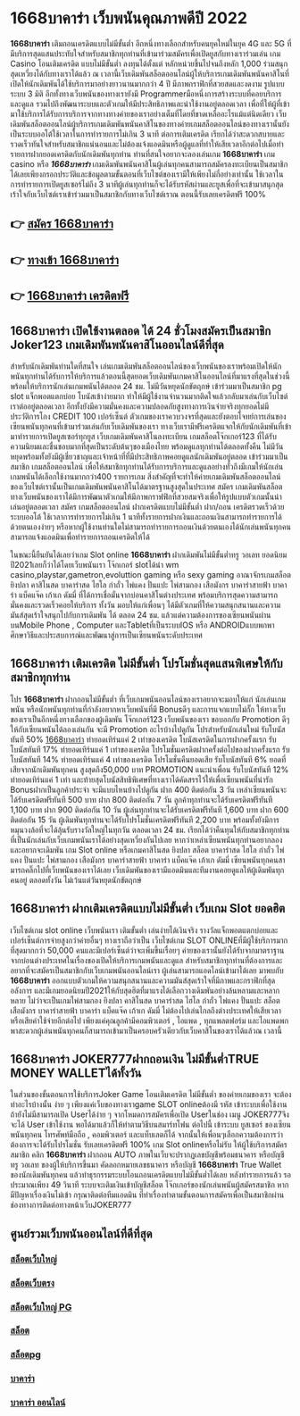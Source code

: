 # 1668บาคาร่า  เว็บพนันคุณภาพดีปี 2022

**1668บาคาร่า** เติมถอนเครดิตแบบไม่มีขั้นต่ำ  อีกหนึ่งทางเลือกสำหรับคนยุคใหม่ในยุค 4G และ 5G ที่มีบริการสุดแสนประทับใจสำหรับสมาชิกทุกท่านที่เข้ามาร่วมสมัครเพื่อเปิดยูสกับทางเราร่วมเล่น เกม Casino  โอนเติมเครดิต แบบไม่มีขั้นต่ำ ลงทุนได้ตั้งแต่ หลักหน่วยขึ้นไปจนถึงหลัก 1,000 ร่วมสนุก สุดเหวี่ยงได้กับทางเราได้แล้ว ณ เวลานี้เว็บเดิมพันสล็อตออนไลน์ผู้ให้บริการเกมเดิมพันพนันคาสิโนที่เปิดให้นักเดิมพันได้ใช้บริการมาอย่างยาวนานมากกว่า 4 ปี มีภาพกราฟิกที่สวยสดและงดงาม รูปแบบระบบ 3 มิติ
อีกทั้งทางเว็บพนันของทางเรายังมี Programmerมือหนึ่งการสร้างระบบที่คอยบริการและดูแล  รวมไปถึงพัฒนาระบบและตัวเกมให้มีประสิทธิภาพและน่าใช้งานอยู่ตลอดเวลา เพื่อที่ให้ผู้ที่เข้ามาใช้บริการได้รับการบริการจากทางทางค่ายของเราอย่างเต็มที่โดยที่ขาดเหลืออะไรแม้แต่นิดเดียว เว็บเดิมพันสล็อตออนไลน์ผู้บริการเกมเดิมพันพนันคาสิโนของทางค่ายเกมสล็อตออนไลน์ของทางเรานั้นยังเป็นระบบออโต้ใช้เวลาในการทำรายการไม่เกิน 3 นาที ต่อการเติมเครดิต เรียกได้ว่าสะดวกสบายและรวดเร็วทันใจสำหรับสมาชิกแน่นอนและไม่ต้องแจ้งแอดมินหรือผู้ดูแลที่ทำให้เสียเวลาอีกต่อไปเมื่อทำรายการฝากยอดเครดิตกับนักเดิมพันทุกท่าน
ท่านที่สนใจอยากจะลองเล่นเกม **1668บาคาร่า** เกม casino  หรือ ***1668บาคาร่า*** เกมเดิมพันพนันคาสิโนผู้เล่นทุกคนสามารถสมัครลงทะเบียนเป็นสมาชิกได้เลยเพียงกรอกประวัติและข้อมูลตามขั้นตอนที่เว็บไซต์ของเรามีให้เพียงไม่กี่อย่างเท่านั้น ใช้เวลาในการทำรายการเปิดยูสเซอร์ไม่ถึง 3 นาทีผู้เล่นทุกท่านก็จะได้รับรหัสผ่านและยูสเพื่อที่จะเข้ามาสนุกสุดเร้าใจกับเว็บไซต์เราเข้าร่วมมาเป็นสมาชิกกับทางเว็บไซต์เราณ ตอนนี้รับเลยเครดิตฟรี 100%

## 👉 [สมัคร 1668บาคาร่า](https://archa888.com/)
## 👉 [ทางเข้า 1668บาคาร่า](https://archa888.com/)
## 👉 [1668บาคาร่า เครดิตฟรี](https://archa888.com/)

## 1668บาคาร่า เปิดใช้งานตลอด ได้ 24 ชั่วโมงสมัครเป็นสมาชิก Joker123 เกมเดิมพันพนันคาสิโนออนไลน์ดีที่สุด

สำหรับนักเดิมพันท่านใดที่สนใจ เล่นเกมเดิมพันสล็อตออนไลน์ของเว็บพนันของเราพร้อมเปิดให้นักพนันทุกท่านได้รับการให้บริการแล้วตอนนี้สุดยอดเว็บเดิมพันเกมคาสิโนออนไลน์ที่มาแรงที่สุดในช่วงนี้ พร้อมให้บริการนักเล่นเกมพนันได้ตลอด 24 ชม. ไม่มีวันหยุดนักขัตฤกษ์ เข้าร่วมมาเป็นสมาชิก pg slot แจ็กพอตแตกบ่อย โบนัสเข้าง่ายมาก ทำให้มีผู้ใช้งานจำนวนมากติดใจแล้วกลับมาเล่นกับเว็บไซต์เราต่ออยู่ตลอดเวลา อีกทั้งยังมีความมั่นคงและความปลอดภัยสูงทางการเงินจ่ายจริงทุกยอดไม่มีประวัติการโกง CREDIT 100 เปอร์เซ็นต์ ตัวเกมของเราควบวงจรที่สุดและยังตอบโจทย์การเล่นของเซียนพนันทุกคนที่เข้ามาร่วมเล่นกับเว็บเดิมพันของเรา
ทางเว็บเรามีฟรีเครดิตแจกให้กับนักเดิมพันที่เข้ามาทำรายการเปิดยูสเซอร์ทุกยูส เว็บเกมเดิมพันคาสิโนลงทะเบียน เกมสล็อตโจ๊กเกอร์123 ที่ได้รับความนิยมและชื่นชอบมากที่สุดเป็นระดับต้นๆของเมืองไทย พร้อมดูแลทุกท่านได้ตลอดทั้งคืน ไม่มีวันหยุดพร้อมทั้งยังมีผู้เชี่ยวชาญและเจ้าหน้าที่ที่มีประสิทธิภาพคอยดูแลนักเดิมพันอยู่ตลอด เข้าร่วมมาเป็นสมาชิก เกมสล็อตออนไลน์ เพื่อให้สมาชิกทุกท่านได้รับการบริการและดูแลอย่างทั่วถึงมีเกมให้นักเล่นเกมพนันได้เลือกใช้งานมากกว่า400 รายการเกม
สิ่งสำคัญที่จะทำให้ค่ายเกมเดิมพันสล็อตออนไลน์ของเว็บไซต์เรานั้นเป็นเกมเดิมพันพนันคาสิโนได้มาตรฐานสูงสุดในประเทศ สมัคร  เกมเดิมพันสล็อตทางเว็บพนันของเราได้มีการพัฒนาตัวเกมให้มีภาพกราฟฟิกที่สวยสมจริงเพื่อให้รูปแบบตัวเกมนั้นน่าเล่นอยู่ตลอดเวลา สมัคร เกมสล็อตออนไลน์ ฝากเครดิตแบบไม่มีขั้นต่ำ ฝาก/ถอน เครดิตรวดเร็วด้วยระบบออโต้ ใช้เวลาการทำรายการไม่เกิน 1 นาทีทั้งรายการฝากเงินและถอนเงินสามารถทำรายการได้ด้วยตนเองง่ายๆ หรือหากผู้ใช้งานท่านใดไม่สามารถทำรายการถอนเงินด้วยตนเองได้นักเล่นพนันทุกคนสามารถแจ้งแอดมินเพื่อทำรายการถอนเครดิตให้ได้

ในขณะนี้ยืนยันได้เลยว่าเกม Slot online **1668บาคาร่า** ฝากเดิมพันไม่มีขั้นต่ำทรู วอเลท ยอดนิยมปี2021เลยก็ว่าได้โดยเว็บพนันเรา โจ๊กเกอร์ slotได้นำ  wm casino,playstar,gametron,evoluttion gaming หรือ sexy gaming อาณาจักรเกมสล็อต ยิงปลา คาสิโนสด บาคาร่าสด ไฮโล กำถั่ว ไพ่แคง ปั่นแปะ ไพ่สามกอง เสือมังกร บาคาร่าสายฟ้า บาคาร่า แบ็คแจ๊ค เก้าเก ดัมมี่ ที่ได้การเชื่อมั่นจากบ่อนคาสิโนต่างประเทศ พร้อมบริการสุดความสามารถมั่นคงและรวดเร็วคอยให้บริการ ทั้งวัน มอบให้แก่เพื่อนๆ ได้มีตัวเกมที่ให้ความสนุกสนานและความมันส์สุดเร้าใจสนุกไปกับการเดิมพัน ได้ ตลอด 24 ชม. แล้วแต่ความต้องการของเซียนพนันผ่านบนMobile Phone , Computer และTabletที่เป็นระบบIOS หรือ ANDROIDแบบพกพา ศึกษาวิธีและประสบการณ์และพัฒนาสู่การเป็นเซียนพนันระดับประเทศ

## 1668บาคาร่า เติมเครดิต ไม่มีขั้นต่ำ โปรโมชั่นสุดแสนพิเศษให้กับสมาชิกทุกท่าน

โปร **1668บาคาร่า** ฝากถอนไม่มีขั้นต่ำ ที่เว็บเกมพนันออนไลน์ของเราอยากจะมอบให้แก่  นักเล่นเกมพนัน หรือนักพนันทุกท่านที่กำลังอยากหาเว็บพนันที่มี Bonusดีๆ และการแจกแบบไม่กั๊ก ให้ทางเว็บของเราเป็นอีกหนึ่งทางเลือกของผู้เดิมพัน โจ๊กเกอร์123 เว็บพนันของเรา ขอบอกกับ Promotion ดีๆ ให้กับเซียนพนันได้ลองเล่นกัน จะมี Promotion อะไรบ้างไปดูกัน
โปรสำหรับนักเล่นใหม่ รับโบนัสทันที 50% [1668บาคาร่า](https://archa888.com/) ทำยอดเทิร์นแค่ 2 เท่าของเครดิต
โบนัสเครดิตในการฝากครั้งแรก รับโบนัสทันที 17% ทำยอดเทิร์นแค่ 1 เท่าของเครดิต
โปรโมชั่นเครดิตฝากครั้งต่อไปของฝากครั้งแรก รับโบนัสทันที 14% ทำยอดเทิร์นแค่ 4 เท่าของเครดิต
โปรโมชั่นคืนยอดเสีย รับโบนัสทันที 6% ยอดที่เสียจากนักเดิมพันทุกคน สูงสุดถึง50,000 บาท
 PROMOTION แนะนำเพื่อน รับโบนัสทันที 12% ทำยอดเทิร์นแค่ 1 เท่า
และท้ายสุดโบนัสสิทธิพิเศษที่ทางเราได้คัดสรรไว้ให้เพื่อเซียนพนันที่น่ารัก Bonusฝากเป็นลูกค้าประจำ จะมีแบบไหนบ้างไปดูกัน
ฝาก 400 ติดต่อกัน 3 วัน เหล่าเซียนพนันจะได้รับเครดิตฟรีทันที 500 บาท
ฝาก 800 ติดต่อกัน 7 วัน ลูกค้าทุกท่านจะได้รับเครดิตฟรีทันที 1,100 บาท
ฝาก 900 ติดต่อกัน 10 วัน ผู้เล่นทุกท่านจะได้รับเครดิตฟรีทันที 1,600 บาท
ฝาก 600 ติดต่อกัน 15 วัน ผู้เดิมพันทุกท่านจะได้รับโปรโมชั่นเครดิตฟรีทันที 2,200 บาท
พร้อมทั้งยังมีการหมุนวงล้อที่จะได้ลุ้นรับรางวัลใหญ่ในทุกวัน ตลอดเวลา 24 ชม. เรียกได้ว่าคืนทุนให้กับสมาชิกทุกท่านที่เป็นนักเล่นกับเว็บเกมพนันเราได้อย่างสุดเหวี่ยงกันไปเลย หากว่าเหล่าเซียนพนันทุกท่านอยากลองและอยากจะเดิมพัน เกม Slot online หรือเกมคาสิโนสด ยิงปลา สล็อต บาคาร่าสด ไฮโล กำถั่ว ไพ่แคง ปั่นแปะ ไพ่สามกอง เสือมังกร บาคาร่าสายฟ้า บาคาร่า แบ็คแจ๊ค เก้าเก ดัมมี่ เซียนพนันทุกคนสามารถคลิ๊กไปที่เว็บพนันของเราได้เลย เว็บเดิมพันของเรามีแอดมินและทีมงานคอยดูแลให้ผู้เดิมพันทุกคนอยู่ ตลอดทั้งวัน ไม่เว้นแต่วันหยุดนักขัตฤกษ์

## 1668บาคาร่า ฝากเติมเครดิตแบบไม่มีขั้นต่ำ  เว็บเกม Slot ยอดฮิต

เว็บไซต์เกม slot online เว็บพนันเรา เติมขั้นต่ำ เล่นง่ายได้เงินจริง รางวัลแจ็กพอตแตกบ่อยและเปอร์เซ็นต์การจ่ายสูงกว่าค่ายอื่นๆ ทางเราถือว่าเป็น เว็บไซต์เกม SLOT ONLINEที่มีผู้ใช้บริการมากที่สุดมากกว่า 50,000 คนและมีเปอร์เซ็นต์ว่าจะเพิ่มขึ้นเรื่อยๆ ค่ายของเรานั้นยังได้รับจากมาตราฐานจากบ่อนต่างประเทศในเรื่องของเปิดให้บริการเกมพนันและดูแล สำหรับสมาชิกทุกท่านที่ต้องการและอยากที่จะสมัครเป็นสมาชิกกับเว็บเกมพนันออนไลน์เรา ผู้เล่นสามารถแอดไลน์เข้ามาได้เลย
	มาพบกับ **1668บาคาร่า** ออกแบบตัวเกมให้ความสนุกสนานและความมันส์สุดเร้าใจที่มีภาพและกราฟิกที่สุดอลังการ และมีเกมยอดนิยมปี2021ให้กับสุดฮิตที่มาแรงได้เลือกวางเดิมพันอย่างล้นหลามและหลากหลาย  ไม่ว่าจะเป็นเกมไพ่สามกอง  ยิงปลา คาสิโนสด บาคาร่าสด ไฮโล กำถั่ว ไพ่แคง ปั่นแปะ สล็อต เสือมังกร บาคาร่าสายฟ้า บาคาร่า แบ็คแจ๊ค เก้าเก ดัมมี่ ไม่ต้องไปเล่นไกลถึงต่างประเทศให้เสียเวลา หรือเสียค่าใช้จ่ายอีกต่อไป เพียงแค่คุณลูกค้ามีคอมพิวเตอร์ , ไอแพด , ทุกแพลตฟอร์ม และไอแพดพกพาสะดวกผู้เล่นพนันทุกคนก็สามารถเข้ามาเป็นครอบครัวเดียวกับเว็บคาสิโนของเราได้แล้วณ เวลานี้

## 1668บาคาร่า JOKER777ฝากถอนเงิน ไม่มีขั้นต่ำTRUE MONEY WALLETได้ทั้งวัน

ในส่วนของขั้นตอนการใช้บริการJoker Game โอนเติมเครดิต ไม่มีขั้นต่ำ ของค่ายเกมของเรา จะต้องทำอะไรบ้างนั้น ง่าย ๆ เพียงแค่เว็บของทางเราgame SLOT onlineต้องมี รหัส เข้าระบบเพื่อใช้งาน ถ้ายังไม่มีสามารถเปิด Userได้ง่าย ๆ จากโหมดการสมัครเพื่อเปิด Userในช่อง เมนู JOKER777จึงจะได้ User เข้าใช้งาน พอได้มาแล้วก็ให้ทำตามวิธีบนสมาร์ทโฟน ต่อไปนี้
เข้าระบบ ยูสเซอร์  ของเซียนพนันทุกคน โทรศัพท์มือถือ , คอมพิวเตอร์ และแท็บเลตก็ได้
จากนั้นให้เพื่อนๆเลือกความต้องการว่า ต้องการจะได้รับโปรโมชั่น รับเลยเครดิตฟรี 100% เกม Slot onlineหรือไม่รับ
ให้ผู้ใช้บริการสมัครสมาชิก คลิก **1668บาคาร่า** ฝากถอน AUTO ภาพในเว็บจะปรากฏเลขบัญชีพร้อมธนาคาร หรือบัญชี ทรู วอเลท ของผู้ให้บริการขึ้นมา
คัดลอกหมายเลขธนาคาร หรือบัญชี **1668บาคาร่า** True Wallet ของนักเดิมพันทุกคน แล้วทำธุรกรรมระบบโอนถอนเครดิตแบบไม่มีขั้นต่ำได้เลย
หลังทำรายการแล้ว รอประมาณเพียง 49 วินาที ระบบจะเติมเงินเข้าบัญชีสล็อต โจ๊กเกอร์ของนักเล่นพนันผู้สมัครสมาชิก
หากมีปัญหาเรื่องเงินไม่เข้า กรุณาติดต่อทีมแอดมิน ที่ทำเรื่องทำตามขั้นตอนการสมัครเพื่อเป็นสมาชิกผ่านช่องทางการติดต่อทางหน้าเว็บJOKER777

## ศูนย์รวมเว็บพนันออนไลน์ที่ดีที่สุด

### [สล็อตเว็บใหญ่](https://archa888.com/)
### [สล็อตเว็บตรง](https://slot168boy.com/)
### [สล็อตเว็บใหญ่ PG](https://archa888.com/)
### [สล็อต](https://atom.io/themes/%E0%B8%AA%E0%B8%A5%E0%B9%87%E0%B8%AD%E0%B8%95%E3%80%90%E0%B9%80%E0%B8%A7%E0%B9%87%E0%B8%9A%20%E0%B8%AA%E0%B8%A5%E0%B9%87%E0%B8%AD%E0%B8%95%20%E0%B8%AD%E0%B8%AD%E0%B8%99%E0%B9%84%E0%B8%A5%E0%B8%99%E0%B9%8C%20%E0%B8%AD%E0%B8%B1%E0%B8%99%E0%B8%94%E0%B8%B1%E0%B8%9A%201%E3%80%91)
### [สล็อตpg](https://atom.io/themes/%E0%B8%AA%E0%B8%A5%E0%B9%87%E0%B8%AD%E0%B8%95pg%E3%80%90pg%20slot%201%20%E0%B8%9A%E0%B8%B2%E0%B8%97%E3%80%91)
### [บาคาร่า](https://atom.io/themes/%E0%B8%9A%E0%B8%B2%E0%B8%84%E0%B8%B2%E0%B8%A3%E0%B9%88%E0%B8%B2%E3%80%90%E0%B8%82%E0%B8%B1%E0%B9%89%E0%B8%99%E0%B8%95%E0%B9%88%E0%B8%B3%201%20%E0%B8%9A%E0%B8%B2%E0%B8%97%E3%80%91)
### [บาคาร่า ออนไลน์](https://atom.io/themes/%E0%B8%9A%E0%B8%B2%E0%B8%84%E0%B8%B2%E0%B8%A3%E0%B9%88%E0%B8%B2%20%E0%B8%AD%E0%B8%AD%E0%B8%99%E0%B9%84%E0%B8%A5%E0%B8%99%E0%B9%8C%E3%80%90%E0%B9%80%E0%B8%A7%E0%B9%87%E0%B8%9A%20%E0%B8%AA%E0%B8%A5%E0%B9%87%E0%B8%AD%E0%B8%95%20%E0%B8%AD%E0%B8%AD%E0%B8%99%E0%B9%84%E0%B8%A5%E0%B8%99%E0%B9%8C%20%E0%B8%AD%E0%B8%B1%E0%B8%99%E0%B8%94%E0%B8%B1%E0%B8%9A%201%E3%80%91)
